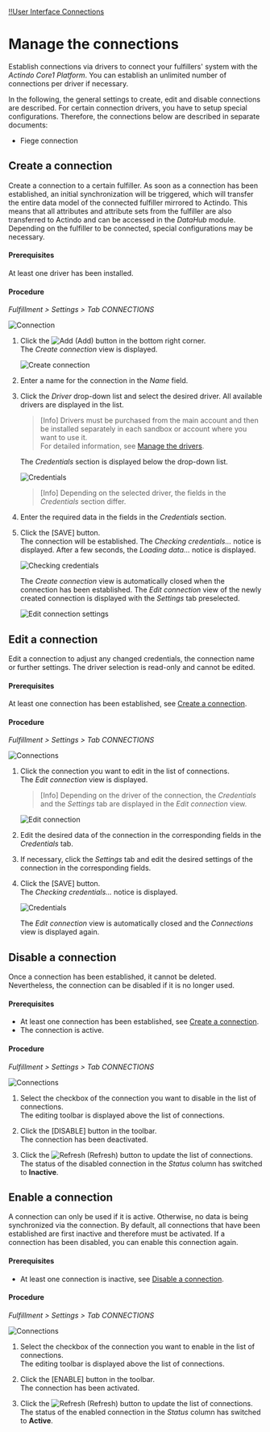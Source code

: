 [!!User Interface Connections](../UserInterface/03a_Connections.md)

# Manage the connections

Establish connections via drivers to connect your fulfillers' system with the *Actindo Core1 Platform*. You can establish an unlimited number of connections per driver if necessary.

In the following, the general settings to create, edit and disable connections are described. For certain connection drivers, you have to setup special configurations. Therefore, the connections below are described in separate documents:
- Fiege connection

[comment]: <> (Prüfen! Ggf. Link zu Connection einfügen)


## Create a connection

Create a connection to a certain fulfiller. As soon as a connection has been established, an initial synchronization will be triggered, which will transfer the entire data model of the connected fulfiller mirrored to Actindo. This means that all attributes and attribute sets from the fulfiller are also transferred to Actindo and can be accessed in the *DataHub* module. Depending on the fulfiller to be connected, special configurations may be necessary.


#### Prerequisites

At least one driver has been installed.

#### Procedure

*Fulfillment > Settings > Tab CONNECTIONS*

![Connection](../../Assets/Screenshots/Fulfillment/Settings/Connections/Connections.png "[Connection]")

1. Click the ![Add](../../Assets/Icons/Plus01.png "[Add]") (Add) button in the bottom right corner.   
    The *Create connection* view is displayed.

    ![Create connection](../../Assets/Screenshots/Fulfillment/Settings/Connections/CreateConnection.png "[Create connection]")

2. Enter a name for the connection in the *Name* field.

3. Click the *Driver* drop-down list and select the desired driver. All available drivers are displayed in the list.   

    > [Info] Drivers must be purchased from the main account and then be installed separately in each sandbox or account where you want to use it.   
    For detailed information, see [Manage the drivers](to_be_completed).

    The *Credentials* section is displayed below the drop-down list.

    ![Credentials](../../Assets/Screenshots/Fulfillment/Settings/Connections/Credentials.png "[Credentials]")

    > [Info] Depending on the selected driver, the fields in the *Credentials* section differ.

[comment]: <> (HG: Manage the drivers? Zusätzliche Datei? Ticket erstellen)

4. Enter the required data in the fields in the *Credentials* section.

5. Click the [SAVE] button.   
    The connection will be established. The *Checking credentials...* notice is displayed. After a few seconds, the *Loading data...* notice is displayed.

    ![Checking credentials](../../Assets/Screenshots/Fulfillment/Settings/Connections/CheckingCredentials.png "[Checking credentials]")

    The *Create connection* view is automatically closed when the connection has been established. The *Edit connection* view of the newly created connection is displayed with the *Settings* tab preselected.

    ![Edit connection settings](../../Assets/Screenshots/Fulfillment/Settings/Connections/EditConnectionSettings.png "[Edit connection settings]")


[comment]: <> (Loading data = Initial Sync in Channels?)
[comment]: <> (Anders als bei Omni-Channel -> List of connections angezeigt)

## Edit a connection

Edit a connection to adjust any changed credentials, the connection name or further settings. The driver selection is read-only and cannot be edited.

#### Prerequisites

At least one connection has been established, see [Create a connection](#create-a-connection).

#### Procedure

*Fulfillment > Settings > Tab CONNECTIONS*

![Connections](../../Assets/Screenshots/Fulfillment/Settings/Connections/Connections.png "[Connections]")

1. Click the connection you want to edit in the list of connections.   
    The *Edit connection* view is displayed.

    > [Info] Depending on the driver of the connection, the *Credentials* and the *Settings* tab are displayed in the *Edit connection* view.

    ![Edit connection](../../Assets/Screenshots/Fulfillment/Settings/Connections/EditConnectionCredentials.png "[Edit connection]")

2. Edit the desired data of the connection in the corresponding fields in the *Credentials* tab.

3. If necessary, click the *Settings* tab and edit the desired settings of the connection in the corresponding fields.

4. Click the [SAVE] button.   
    The *Checking credentials...* notice is displayed.

    ![Credentials](../../Assets/Screenshots/Fulfillment/Settings/Connections/CheckingCredentials.png "[Credentials]")

    The *Edit connection* view is automatically closed and the *Connections* view is displayed again.


## Disable a connection

Once a connection has been established, it cannot be deleted. Nevertheless, the connection can be disabled if it is no longer used.

[comment]: <> (Once a connection has been used...? Wenn Erstellt, connection ist erstmals inactive in Fulfillment. Wenn es so ist, erst ENABLE und dann DISABLE section. Einführungstext ändern.)

#### Prerequisites

- At least one connection has been established, see [Create a connection](#create-a-connection).
- The connection is active.

#### Procedure

*Fulfillment > Settings > Tab CONNECTIONS*

![Connections](../../Assets/Screenshots/Fulfillment/Settings/Connections/Connections.png "[Connections]")

1. Select the checkbox of the connection you want to disable in the list of connections.   
    The editing toolbar is displayed above the list of connections.

2. Click the [DISABLE] button in the toolbar.   
    The connection has been deactivated.

3. Click the ![Refresh](../../Assets/Icons/Refresh01.png "[Refresh]") (Refresh) button to update the list of connections.   
    The status of the disabled connection in the *Status* column has switched to **Inactive**.


## Enable a connection

A connection can only be used if it is active. Otherwise, no data is being synchronized via the connection. By default, all connections that have been established are first inactive and therefore must be activated. If a connection has been disabled, you can enable this connection again.

[comment]: <> (By default, all connections that have been established are active. If a connection has been disabled, you can enable this connection again. -> aus Channels)
[comment]: <> (In Fulfillment ist es nicht so: Nach Erstellung einer Verbindung, ist sie inaktiv. Ist es so gewollt?)

#### Prerequisites

- At least one connection is inactive, see [Disable a connection](#disable-a-connection).

#### Procedure

*Fulfillment > Settings > Tab CONNECTIONS*

![Connections](../../Assets/Screenshots/Fulfillment/Settings/Connections/Connections.png "[Connections]")

1. Select the checkbox of the connection you want to enable in the list of connections.   
    The editing toolbar is displayed above the list of connections.

2. Click the [ENABLE] button in the toolbar.   
    The connection has been activated.

3. Click the ![Refresh](../../Assets/Icons/Refresh01.png "[Refresh]") (Refresh) button to update the list of connections.   
    The status of the enabled connection in the *Status* column has switched to **Active**.
